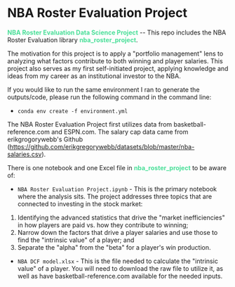 # NBA Roster Evaluation Project

<span style='color:#49df98'>**NBA Roster Evaluation Data Science Project**</span> -- This repo includes the NBA Roster Evaluation library <span style='color:#49df98'>**nba_roster_project**</span>.

The motivation for this project is to apply a "portfolio management" lens to analyzing what factors contribute to both winning and player salaries. This project also serves as my first self-initiated project, applying knowledge and ideas from my career as an institutional investor to the NBA.

If you would like to run the same environment I ran to generate the outputs/code, please run the following command in the command line:

* `conda env create -f environment.yml`

The NBA Roster Evaluation Project first utilizes data from basketball-reference.com and ESPN.com. The salary cap data came from erikgrogorywebb's Github (https://github.com/erikgregorywebb/datasets/blob/master/nba-salaries.csv).

There is one notebook and one Excel file in <span style='color:#49df98'>**nba_roster_project**</span> to be aware of:

* `NBA Roster Evaluation Project.ipynb` - This is the primary notebook where the analysis sits. The project addresses three topics that are connected to investing in the stock market:

1. Identifying the advanced statistics that drive the "market inefficiencies" in how players are paid vs. how they contribute to winning;
2. Narrow down the factors that drive a player salaries and use those to find the "intrinsic value" of a player; and
3. Separate the "alpha" from the "beta" for a player's win production.

* `NBA DCF model.xlsx` - This is the file needed to calculate the "intrinsic value" of a player. You will need to download the raw file to utilize it, as well as have basketball-reference.com available for the needed inputs.
